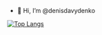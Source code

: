- 👋 Hi, I’m @denisdavydenko

[![Top Langs](https://github-readme-stats.vercel.app/api/top-langs/?username=denisdavydenko)](https://github.com/anuraghazra/github-readme-stats)
